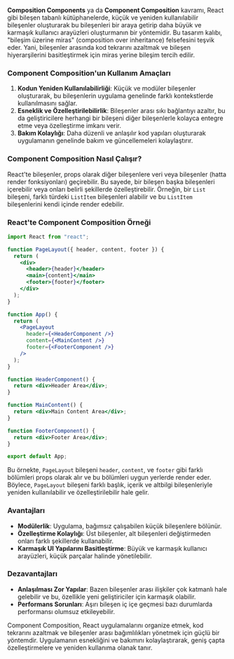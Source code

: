 **Composition Components** ya da **Component Composition** kavramı, React gibi bileşen tabanlı kütüphanelerde, küçük ve yeniden kullanılabilir bileşenler oluşturarak bu bileşenleri bir araya getirip daha büyük ve karmaşık kullanıcı arayüzleri oluşturmanın bir yöntemidir. Bu tasarım kalıbı, "bileşim üzerine miras" (composition over inheritance) felsefesini teşvik eder. Yani, bileşenler arasında kod tekrarını azaltmak ve bileşen hiyerarşilerini basitleştirmek için miras yerine bileşim tercih edilir.

### Component Composition'un Kullanım Amaçları

1. **Kodun Yeniden Kullanılabilirliği**: Küçük ve modüler bileşenler oluşturarak, bu bileşenlerin uygulama genelinde farklı kontekstlerde kullanılmasını sağlar.
2. **Esneklik ve Özelleştirilebilirlik**: Bileşenler arası sıkı bağlantıyı azaltır, bu da geliştiricilere herhangi bir bileşeni diğer bileşenlerle kolayca entegre etme veya özelleştirme imkanı verir.
3. **Bakım Kolaylığı**: Daha düzenli ve anlaşılır kod yapıları oluşturarak uygulamanın genelinde bakım ve güncellemeleri kolaylaştırır.

### Component Composition Nasıl Çalışır?

React'te bileşenler, props olarak diğer bileşenlere veri veya bileşenler (hatta render fonksiyonları) geçirebilir. Bu sayede, bir bileşen başka bileşenleri içerebilir veya onları belirli şekillerde özelleştirebilir. Örneğin, bir `List` bileşeni, farklı türdeki `ListItem` bileşenleri alabilir ve bu `ListItem` bileşenlerini kendi içinde render edebilir.

### React'te Component Composition Örneği

```jsx
import React from "react";

function PageLayout({ header, content, footer }) {
  return (
    <div>
      <header>{header}</header>
      <main>{content}</main>
      <footer>{footer}</footer>
    </div>
  );
}

function App() {
  return (
    <PageLayout
      header={<HeaderComponent />}
      content={<MainContent />}
      footer={<FooterComponent />}
    />
  );
}

function HeaderComponent() {
  return <div>Header Area</div>;
}

function MainContent() {
  return <div>Main Content Area</div>;
}

function FooterComponent() {
  return <div>Footer Area</div>;
}

export default App;
```

Bu örnekte, `PageLayout` bileşeni `header`, `content`, ve `footer` gibi farklı bölümleri props olarak alır ve bu bölümleri uygun yerlerde render eder. Böylece, `PageLayout` bileşeni farklı başlık, içerik ve altbilgi bileşenleriyle yeniden kullanılabilir ve özelleştirilebilir hale gelir.

### Avantajları

- **Modülerlik**: Uygulama, bağımsız çalışabilen küçük bileşenlere bölünür.
- **Özelleştirme Kolaylığı**: Üst bileşenler, alt bileşenleri değiştirmeden onları farklı şekillerde kullanabilir.
- **Karmaşık UI Yapılarını Basitleştirme**: Büyük ve karmaşık kullanıcı arayüzleri, küçük parçalar halinde yönetilebilir.

### Dezavantajları

- **Anlaşılması Zor Yapılar**: Bazen bileşenler arası ilişkiler çok katmanlı hale gelebilir ve bu, özellikle yeni geliştiriciler için karmaşık olabilir.
- **Performans Sorunları**: Aşırı bileşen iç içe geçmesi bazı durumlarda performansı olumsuz etkileyebilir.

Component Composition, React uygulamalarını organize etmek, kod tekrarını azaltmak ve bileşenler arası bağımlılıkları yönetmek için güçlü bir yöntemdir. Uygulamanın esnekliğini ve bakımını kolaylaştırarak, geniş çapta özelleştirmelere ve yeniden kullanıma olanak tanır.
